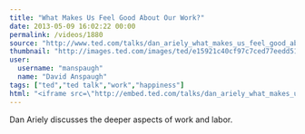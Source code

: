 ```yaml
---
title: "What Makes Us Feel Good About Our Work?"
date: 2013-05-09 16:02:22 00:00
permalink: /videos/1880
source: "http://www.ted.com/talks/dan_ariely_what_makes_us_feel_good_about_our_work.html"
thumbnail: "http://images.ted.com/images/ted/e15921c40cf97c7ced77eedd51eb9eaa75d29980_389x292.jpg"
user:
  username: "manspaugh"
  name: "David Anspaugh"
tags: ["ted","ted talk","work","happiness"]
html: "<iframe src=\"http://embed.ted.com/talks/dan_ariely_what_makes_us_feel_good_about_our_work.html\" width=\"560\" height=\"315\" frameborder=\"0\" scrolling=\"no\" webkitAllowFullScreen mozallowfullscreen allowFullScreen></iframe>"
---
```


Dan Ariely discusses the deeper aspects of work and labor.